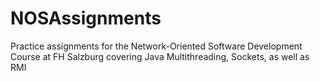 # NOSAssignments
Practice assignments for the Network-Oriented Software Development Course at FH Salzburg covering Java Multithreading, Sockets, as well as RMI
